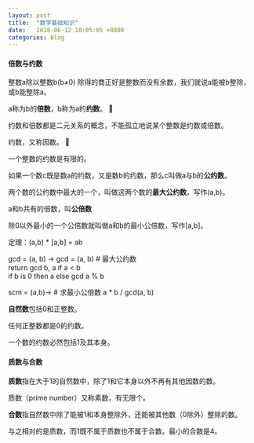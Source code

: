 ```yaml
---
layout: post
title:  "数学基础知识"
date:   2018-06-12 10:05:05 +0800
categories: blog
---
```

#### 倍数与约数
整数a除以整数b(b≠0) 除得的商正好是整数而没有余数，我们就说a能被b整除，或b能整除a。      

a称为b的**倍数**，b称为a的**约数**。           

约数和倍数都是二元关系的概念，不能孤立地说某个整数是约数或倍数。    

约数，又称因数。            

一个整数的约数是有限的。

如果一个数c既是数a的约数，又是数b的约数，那么c叫做a与b的**公约数**。

两个数的公约数中最大的一个，叫做这两个数的**最大公约数**，写作(a,b)。

a和b共有的倍数，叫**公倍数**    

除0以外最小的一个公倍数就叫做a和b的最小公倍数，写作[a,b]。

定理：(a,b) * [a,b] = ab

  gcd = (a, b) -> gcd = (a, b) # 最大公约数     
  return gcd b, a if a < b     
  if b is 0 then a else gcd a % b 
 
  scm = (a,b)->  # 求最小公倍数
  a * b / gcd(a, b)


**自然数**包括0和正整数。

任何正整数都是0的约数。

一个数的约数必然包括1及其本身。

#### 质数与合数

**质数**指在大于1的自然数中，除了1和它本身以外不再有其他因数的数。

质数（prime number）又称素数，有无限个。

**合数**指自然数中除了能被1和本身整除外，还能被其他数（0除外）整除的数。

与之相对的是质数，而1既不属于质数也不属于合数。最小的合数是4。






